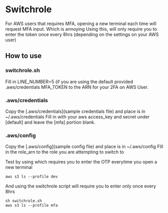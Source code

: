 # Switchrole
For AWS users that requires MFA, opening a new terminal each time will request MFA input. 
Which is annoying
Using this, will only require you to enter the token once every 8hrs (depending on the settings on your AWS user)

## How to use

### switchrole.sh
Fill in LINE_NUMBER=5 (if you are using the default provided .aws/credentials 
MFA_TOKEN to the ARN for your 2FA on AWS User.

### .aws/credentials 
Copy the [.aws/credentials](sample credentials file) and place is in ~/.aws/credentials
Fill in with your aws access_key and secret under [default] and leave the [mfa] portion blank.

### .aws/config
Copy the [.aws/config](sample config file) and place is in ~/.aws/config
Fill in the role_arn to the role you are attempting to switch to


Test by using which requires you to enter the OTP everytime you open a new terminal
```
aws s3 ls --profile dev
```

And using the switchrole script will require you to enter only once every 8hrs
```
sh switchrole.sh
aws s3 ls --profile mfa
```
